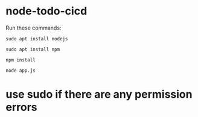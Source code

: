 # node-todo-cicd

Run these commands:


`sudo apt install nodejs`


`sudo apt install npm`


`npm install`

`node app.js`

# use sudo if there are any permission errors

